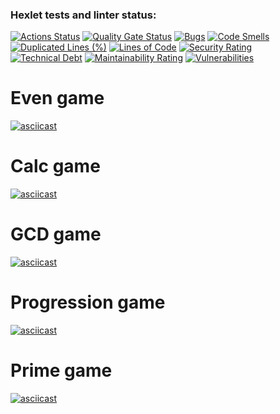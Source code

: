 ### Hexlet tests and linter status:
[![Actions Status](https://github.com/ndreyserg/java-project-61/actions/workflows/hexlet-check.yml/badge.svg)](https://github.com/ndreyserg/java-project-61/actions)
[![Quality Gate Status](https://sonarcloud.io/api/project_badges/measure?project=ndreyserg_java-project-61&metric=alert_status)](https://sonarcloud.io/summary/new_code?id=ndreyserg_java-project-61)
[![Bugs](https://sonarcloud.io/api/project_badges/measure?project=ndreyserg_java-project-61&metric=bugs)](https://sonarcloud.io/summary/new_code?id=ndreyserg_java-project-61)
[![Code Smells](https://sonarcloud.io/api/project_badges/measure?project=ndreyserg_java-project-61&metric=code_smells)](https://sonarcloud.io/summary/new_code?id=ndreyserg_java-project-61)
[![Duplicated Lines (%)](https://sonarcloud.io/api/project_badges/measure?project=ndreyserg_java-project-61&metric=duplicated_lines_density)](https://sonarcloud.io/summary/new_code?id=ndreyserg_java-project-61)
[![Lines of Code](https://sonarcloud.io/api/project_badges/measure?project=ndreyserg_java-project-61&metric=ncloc)](https://sonarcloud.io/summary/new_code?id=ndreyserg_java-project-61)
[![Security Rating](https://sonarcloud.io/api/project_badges/measure?project=ndreyserg_java-project-61&metric=security_rating)](https://sonarcloud.io/summary/new_code?id=ndreyserg_java-project-61)
[![Technical Debt](https://sonarcloud.io/api/project_badges/measure?project=ndreyserg_java-project-61&metric=sqale_index)](https://sonarcloud.io/summary/new_code?id=ndreyserg_java-project-61)
[![Maintainability Rating](https://sonarcloud.io/api/project_badges/measure?project=ndreyserg_java-project-61&metric=sqale_rating)](https://sonarcloud.io/summary/new_code?id=ndreyserg_java-project-61)
[![Vulnerabilities](https://sonarcloud.io/api/project_badges/measure?project=ndreyserg_java-project-61&metric=vulnerabilities)](https://sonarcloud.io/summary/new_code?id=ndreyserg_java-project-61)

# Even game
[![asciicast](https://asciinema.org/a/xq6p3SxrB1tHuh7mXVhWsKtvj.svg)](https://asciinema.org/a/xq6p3SxrB1tHuh7mXVhWsKtvj)

# Calc game
[![asciicast](https://asciinema.org/a/nE1bWi06bniCUux1KbwIyrduk.svg)](https://asciinema.org/a/nE1bWi06bniCUux1KbwIyrduk)

# GCD game
[![asciicast](https://asciinema.org/a/SRRPj25RtjKf0VNyA3dEUJ73w.svg)](https://asciinema.org/a/SRRPj25RtjKf0VNyA3dEUJ73w)

# Progression game
[![asciicast](https://asciinema.org/a/hI8pTUeTh94dS9u1NFwnADcP8.svg)](https://asciinema.org/a/hI8pTUeTh94dS9u1NFwnADcP8)

# Prime game
[![asciicast](https://asciinema.org/a/4HdQhrlKdztbQk3i1D4hAYhMB.svg)](https://asciinema.org/a/4HdQhrlKdztbQk3i1D4hAYhMB)